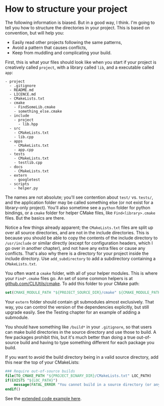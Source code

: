 # How to structure your project

The following information is biased. But in a good way, I think. I'm going to tell you how to structure the directories in your project. This is based on convention, but will help you:

- Easily read other projects following the same patterns,
- Avoid a pattern that causes conflicts,
- Keep from muddling and complicating your build.

First, this is what your files should look like when you start if your project is creatively called `project`, with a library called `lib`, and a executable called `app`:

```
- project
  - .gitignore
  - README.md
  - LICENCE.md
  - CMakeLists.txt
  - cmake
    - FindSomeLib.cmake
    - something_else.cmake
  - include
    - project
      - lib.hpp
  - src
    - CMakeLists.txt
    - lib.cpp
  - apps
    - CMakeLists.txt
    - app.cpp
  - tests
    - CMakeLists.txt
    - testlib.cpp
  - docs
    - CMakeLists.txt
  - extern
    - googletest
  - scripts
    - helper.py
```

The names are not absolute; you'll see contention about `test/` vs. `tests/`, and the application folder may be called something else (or not exist for a library-only project). You'll also sometime see a `python` folder for python bindings, or a `cmake` folder for helper CMake files, like `Find<library>.cmake` files. But the basics are there.

Notice a few things already apparent; the `CMakeLists.txt` files are split up over all source directories, and are not in the include directories. This is because you should be able to copy the contents of the include directory to `/usr/include` or similar directly (except for configuration headers, which I go over in another chapter), and not have any extra files or cause any conflicts. That's also why there is a directory for your project inside the include directory. Use `add_subdirectory` to add a subdirectory containing a `CMakeLists.txt`.

You often want a `cmake` folder, with all of your helper modules. This is where your `Find*.cmake` files go. An set of some common helpers is at [github.com/CLIUtils/cmake](https://github.com/CLIUtils/cmake). To add this folder to your CMake path:

```cmake
set(CMAKE_MODULE_PATH "${PROJECT_SOURCE_DIR}/cmake" ${CMAKE_MODULE_PATH})
```

Your `extern` folder should contain git submodules almost exclusively. That way, you can control the version of the dependencies explicitly, but still upgrade easily. See the Testing chapter for an example of adding a submodule.

You should have something like `/build*` in your `.gitignore`, so that users can make build directories in the source directory and use those to build. A few packages prohibit this, but it's much better than doing a true out-of-source build and having to type something different for each package you build.

If you want to avoid the build directory being in a valid source directory, add this near the top of your CMakeLists:

```cmake
### Require out-of-source builds
file(TO_CMAKE_PATH "${PROJECT_BINARY_DIR}/CMakeLists.txt" LOC_PATH)
if(EXISTS "${LOC_PATH}")
    message(FATAL_ERROR "You cannot build in a source directory (or any directory with a CMakeLists.txt file). Please make a build subdirectory. Feel free to remove CMakeCache.txt and CMakeFiles.")
endif()
```

See the [extended code example here](https://gitlab.com/CLIUtils/modern-cmake/tree/master/examples/extended-project).
